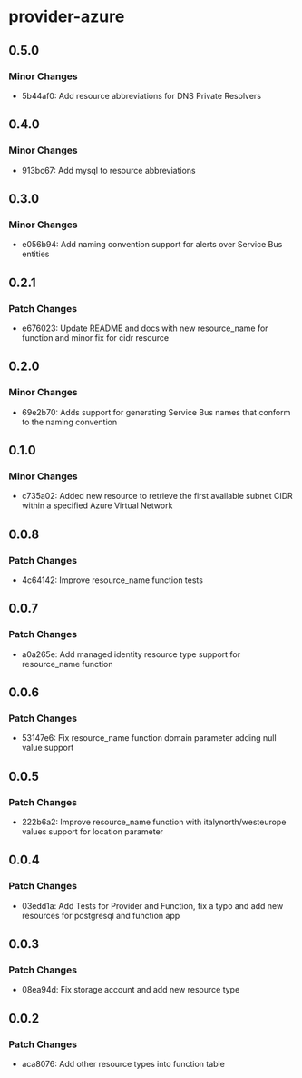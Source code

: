 # provider-azure

## 0.5.0

### Minor Changes

- 5b44af0: Add resource abbreviations for DNS Private Resolvers

## 0.4.0

### Minor Changes

- 913bc67: Add mysql to resource abbreviations

## 0.3.0

### Minor Changes

- e056b94: Add naming convention support for alerts over Service Bus entities

## 0.2.1

### Patch Changes

- e676023: Update README and docs with new resource_name for function and minor fix for cidr resource

## 0.2.0

### Minor Changes

- 69e2b70: Adds support for generating Service Bus names that conform to the naming convention

## 0.1.0

### Minor Changes

- c735a02: Added new resource to retrieve the first available subnet CIDR within a specified Azure Virtual Network

## 0.0.8

### Patch Changes

- 4c64142: Improve resource_name function tests

## 0.0.7

### Patch Changes

- a0a265e: Add managed identity resource type support for resource_name function

## 0.0.6

### Patch Changes

- 53147e6: Fix resource_name function domain parameter adding null value support

## 0.0.5

### Patch Changes

- 222b6a2: Improve resource_name function with italynorth/westeurope values support for location parameter

## 0.0.4

### Patch Changes

- 03edd1a: Add Tests for Provider and Function, fix a typo and add new resources for postgresql and function app

## 0.0.3

### Patch Changes

- 08ea94d: Fix storage account and add new resource type

## 0.0.2

### Patch Changes

- aca8076: Add other resource types into function table
